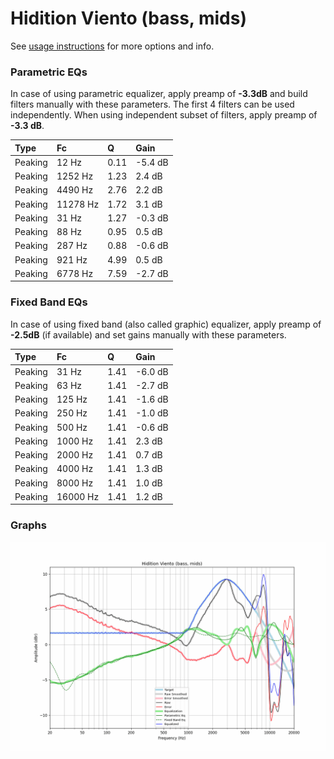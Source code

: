 # Hidition Viento (bass, mids)
See [usage instructions](https://github.com/jaakkopasanen/AutoEq#usage) for more options and info.

### Parametric EQs
In case of using parametric equalizer, apply preamp of **-3.3dB** and build filters manually
with these parameters. The first 4 filters can be used independently.
When using independent subset of filters, apply preamp of **-3.3 dB**.

| Type    | Fc       |    Q | Gain    |
|:--------|:---------|:-----|:--------|
| Peaking | 12 Hz    | 0.11 | -5.4 dB |
| Peaking | 1252 Hz  | 1.23 | 2.4 dB  |
| Peaking | 4490 Hz  | 2.76 | 2.2 dB  |
| Peaking | 11278 Hz | 1.72 | 3.1 dB  |
| Peaking | 31 Hz    | 1.27 | -0.3 dB |
| Peaking | 88 Hz    | 0.95 | 0.5 dB  |
| Peaking | 287 Hz   | 0.88 | -0.6 dB |
| Peaking | 921 Hz   | 4.99 | 0.5 dB  |
| Peaking | 6778 Hz  | 7.59 | -2.7 dB |

### Fixed Band EQs
In case of using fixed band (also called graphic) equalizer, apply preamp of **-2.5dB**
(if available) and set gains manually with these parameters.

| Type    | Fc       |    Q | Gain    |
|:--------|:---------|:-----|:--------|
| Peaking | 31 Hz    | 1.41 | -6.0 dB |
| Peaking | 63 Hz    | 1.41 | -2.7 dB |
| Peaking | 125 Hz   | 1.41 | -1.6 dB |
| Peaking | 250 Hz   | 1.41 | -1.0 dB |
| Peaking | 500 Hz   | 1.41 | -0.6 dB |
| Peaking | 1000 Hz  | 1.41 | 2.3 dB  |
| Peaking | 2000 Hz  | 1.41 | 0.7 dB  |
| Peaking | 4000 Hz  | 1.41 | 1.3 dB  |
| Peaking | 8000 Hz  | 1.41 | 1.0 dB  |
| Peaking | 16000 Hz | 1.41 | 1.2 dB  |

### Graphs
![](./Hidition%20Viento%20(bass,%20mids).png)